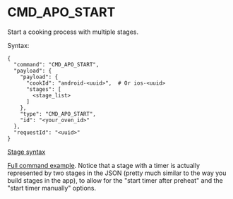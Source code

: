 # CMD_APO_START

Start a cooking process with multiple stages.

Syntax:
```
{
  "command": "CMD_APO_START",
  "payload": {
    "payload": {
      "cookId": "android-<uuid>",  # Or ios-<uuid>
      "stages": [
        <stage_list>
      ]
    },
    "type": "CMD_APO_START",
    "id": "<your_oven_id>"
  },
  "requestId": "<uuid>"
}  
```

[Stage syntax](./stage.md)

[Full command example](../examples/CMD_APO_START.json). Notice that a stage with a timer is actually represented by two stages in the JSON (pretty much similar to the way you build stages in the app), to allow for the "start timer after preheat" and the "start timer manually" options.